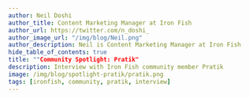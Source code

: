 ```yaml
---
author: Neil Doshi
author_title: Content Marketing Manager at Iron Fish
author_url: https://twitter.com/n_doshi_
author_image_url: "/img/blog/Neil.png"
author_description: Neil is Content Marketing Manager at Iron Fish
hide_table_of_contents: true
title: ""Community Spotlight: Pratik"
description: Interview with Iron Fish community member Pratik
image: /img/blog/spotlight-pratik/pratik.png
tags: [ironfish, community, pratik, interview]
---
```


